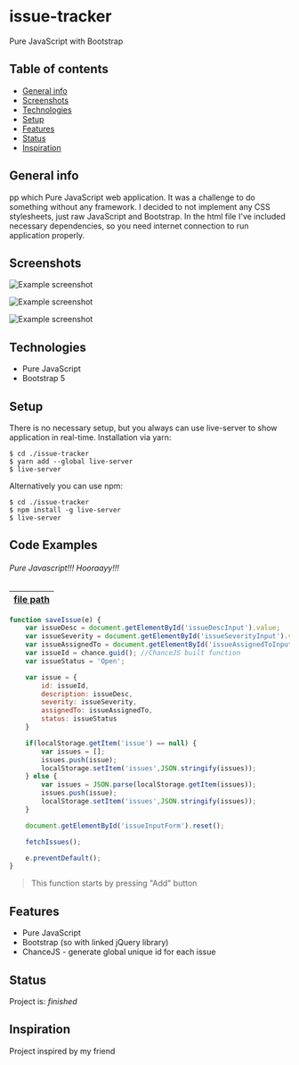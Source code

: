 # issue-tracker
Pure JavaScript with Bootstrap

## Table of contents
* [General info](#general-info)
* [Screenshots](#screenshots)
* [Technologies](#technologies)
* [Setup](#setup)
* [Features](#features)
* [Status](#status)
* [Inspiration](#inspiration)


## General info
pp which Pure JavaScript web application. It was a challenge to do something without any framework. I decided to not implement any CSS stylesheets, just raw JavaScript and Bootstrap. In the html file I've included necessary dependencies, so you need internet connection to run application properly.


## Screenshots

![Example screenshot](./img/repair)


![Example screenshot](./img/medium)

![Example screenshot](./img/mobile)

## Technologies
* Pure JavaScript
* Bootstrap 5

## Setup
There is no necessary setup, but you always can use live-server to show application in real-time.
Installation via yarn:

```
$ cd ./issue-tracker
$ yarn add --global live-server
$ live-server
```
Alternatively you can use npm:

```
$ cd ./issue-tracker
$ npm install -g live-server
$ live-server
```

## Code Examples

###### Pure Javascript!!! Hooraayy!!!

| [file path](./main.js)     | 
| :---------------------------------:|

```javascript
function saveIssue(e) {
    var issueDesc = document.getElementById('issueDescInput').value;
    var issueSeverity = document.getElementById('issueSeverityInput').value;
    var issueAssignedTo = document.getElementById('issueAssignedToInput').value;
    var issueId = chance.guid(); //ChanceJS built function
    var issueStatus = 'Open';

    var issue = {
        id: issueId,
        description: issueDesc,
        severity: issueSeverity,
        assignedTo: issueAssignedTo,
        status: issueStatus
    }

    if(localStorage.getItem('issue') == null) {
        var issues = [];
        issues.push(issue);
        localStorage.setItem('issues',JSON.stringify(issues)); 
    } else {
        var issues = JSON.parse(localStorage.getItem(issues));
        issues.push(issue);
        localStorage.setItem('issues',JSON.stringify(issues));
    }

    document.getElementById('issueInputForm').reset();

    fetchIssues();

    e.preventDefault();
}
```

> This function starts by pressing "Add" button


## Features

* Pure JavaScript
* Bootstrap (so with linked jQuery library)
* ChanceJS - generate global unique id for each issue

## Status
Project is: _finished_

## Inspiration
Project inspired by my friend 
